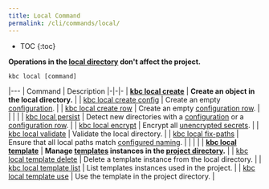 ```yaml
---
title: Local Command
permalink: /cli/commands/local/
---
```


* TOC
{:toc}

**Operations in the [local directory](/cli/structure/) don't affect the project.**

```
kbc local [command]
```

|---
| Command | Description
|-|-|-
| **[kbc local create](/cli/commands/local/create/)** | **Create an object in the local directory.** |
| [kbc local create config](/cli/commands/local/create/config/) | Create an empty [configuration](https://help.keboola.com/components/). |
| [kbc local create row](/cli/commands/local/create/row/) | Create an empty [configuration row](https://help.keboola.com/components/#configuration-rows). |
| | |
| [kbc local persist](/cli/commands/local/persist/) | Detect new directories with a [configuration](https://help.keboola.com/components/) or a [configuration row](https://help.keboola.com/components/#configuration-rows). |
| [kbc local encrypt](/cli/commands/local/encrypt/) | Encrypt all [unencrypted secrets](/overview/encryption/#encrypting-data-with-api). |
| [kbc local validate](/cli/commands/local/validate/) | Validate the local directory. |
| [kbc local fix-paths](/cli/commands/local/fix-paths/) | Ensure that all local paths match [configured naming](/cli/structure/#naming). |
| | |
| **[kbc local template](/cli/commands/local/template/)** | **Manage [templates](/cli/templates/structure/#template) instances in the [project directory](/cli/structure/).** |
| [kbc local template delete](/cli/commands/local/template/delete/) | Delete a template instance from the local directory. |
| [kbc local template list](/cli/commands/local/template/list/) | List templates instances used in the project. |
| [kbc local template use](/cli/commands/local/template/use/) | Use the template in the project directory. |
